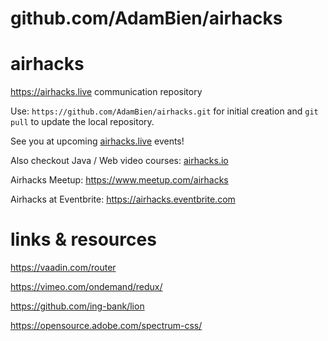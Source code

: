 # github.com/AdamBien/airhacks
airhacks
========

https://airhacks.live communication repository

Use: `https://github.com/AdamBien/airhacks.git` for initial creation and `git pull` to update the local repository.

See you at upcoming [airhacks.live](https://airhacks.live) events! 

Also checkout Java / Web video courses: [airhacks.io](http://airhacks.io) 

Airhacks Meetup: https://www.meetup.com/airhacks

Airhacks at Eventbrite: https://airhacks.eventbrite.com

# links & resources



https://vaadin.com/router

https://vimeo.com/ondemand/redux/

https://github.com/ing-bank/lion

https://opensource.adobe.com/spectrum-css/